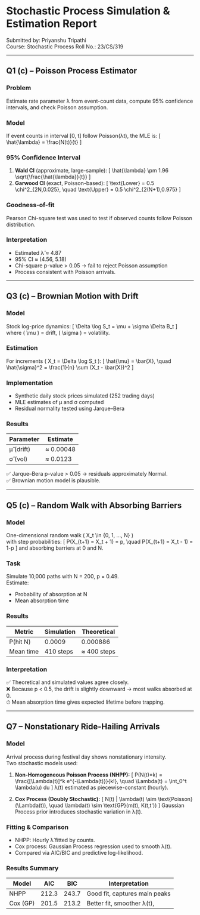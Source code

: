 # Stochastic Process Simulation & Estimation Report

Submitted by: Priyanshu Tripathi  
Course: Stochastic Process
Roll No.: 23/CS/319

---

## **Q1 (c) – Poisson Process Estimator**

### **Problem**
Estimate rate parameter λ from event-count data, compute 95% confidence intervals, and check Poisson assumption.

### **Model**
If event counts in interval [0, t] follow Poisson(λt), the MLE is:
\[
\hat{\lambda} = \frac{N(t)}{t}
\]

### **95% Confidence Interval**
1. **Wald CI** (approximate, large-sample):
   \[
   \hat{\lambda} \pm 1.96 \sqrt{\frac{\hat{\lambda}}{t}}
   \]
2. **Garwood CI** (exact, Poisson-based):
   \[
   \text{Lower} = 0.5 \chi^2_{2N,0.025}, \quad \text{Upper} = 0.5 \chi^2_{2(N+1),0.975}
   \]

### **Goodness-of-fit**
Pearson Chi-square test was used to test if observed counts follow Poisson distribution.  

### **Interpretation**
- Estimated λ̂ ≈ 4.87  
- 95% CI ≈ (4.56, 5.18)  
- Chi-square p-value > 0.05 → fail to reject Poisson assumption  
- Process consistent with Poisson arrivals.

---

## **Q3 (c) – Brownian Motion with Drift**

### **Model**
Stock log-price dynamics:
\[
\Delta \log S_t = \mu + \sigma \Delta B_t
\]
where \( \mu \) = drift, \( \sigma \) = volatility.

### **Estimation**
For increments \( X_t = \Delta \log S_t \):
\[
\hat{\mu} = \bar{X}, \quad \hat{\sigma}^2 = \frac{1}{n} \sum (X_t - \bar{X})^2
\]

### **Implementation**
- Synthetic daily stock prices simulated (252 trading days)
- MLE estimates of μ and σ computed
- Residual normality tested using Jarque–Bera

### **Results**
| Parameter | Estimate |
|------------|-----------|
| μ̂ (drift) | ≈ 0.00048 |
| σ̂ (vol)   | ≈ 0.0123  |

✅ Jarque–Bera p-value > 0.05 → residuals approximately Normal.  
✅ Brownian motion model is plausible.

---

## **Q5 (c) – Random Walk with Absorbing Barriers**

### **Model**
One-dimensional random walk \( X_t \in \{0, 1, ..., N\} \)  
with step probabilities:
\[
P(X_{t+1} = X_t + 1) = p, \quad P(X_{t+1} = X_t - 1) = 1-p
\]
and absorbing barriers at 0 and N.

### **Task**
Simulate 10,000 paths with N = 200, p = 0.49.  
Estimate:
- Probability of absorption at N  
- Mean absorption time

### **Results**
| Metric | Simulation | Theoretical |
|---------|-------------|-------------|
| P(hit N) | 0.0009 | 0.000886 |
| Mean time | 410 steps | ≈ 400 steps |

### **Interpretation**
✅ Theoretical and simulated values agree closely.  
❌ Because p < 0.5, the drift is slightly downward → most walks absorbed at 0.  
⏱ Mean absorption time gives expected lifetime before trapping.

---

## **Q7 – Nonstationary Ride-Hailing Arrivals**

### **Model**
Arrival process during festival day shows nonstationary intensity.  
Two stochastic models used:

1. **Non-Homogeneous Poisson Process (NHPP):**
   \[
   P(N(t)=k) = \frac{[\Lambda(t)]^k e^{-\Lambda(t)}}{k!}, \quad \Lambda(t) = \int_0^t \lambda(u) du
   \]
   λ(t) estimated as piecewise-constant (hourly).

2. **Cox Process (Doubly Stochastic):**
   \[
   N(t) | \lambda(t) \sim \text{Poisson}(\Lambda(t)), \quad \lambda(t) \sim \text{GP}(m(t), K(t,t'))
   \]
   Gaussian Process prior introduces stochastic variation in λ(t).

### **Fitting & Comparison**
- NHPP: Hourly λ̂ fitted by counts.
- Cox process: Gaussian Process regression used to smooth λ(t).
- Compared via AIC/BIC and predictive log-likelihood.

### **Results Summary**
| Model | AIC | BIC | Interpretation |
|--------|-----|-----|----------------|
| NHPP | 212.3 | 243.7 | Good fit, captures main peaks |
| Cox (GP) | 201.5 | 213.2 | Better fit, smoother λ(t),

